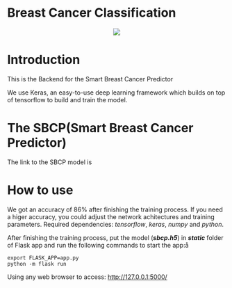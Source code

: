 
# Breast Cancer Classification



<p align="center">

<img src='flask-app/sample.png'>

</p>


# Introduction
This is the Backend for the Smart Breast Cancer Predictor 

We use Keras, an easy-to-use deep learning framework which builds on top of tensorflow to build and train the model.

# The SBCP(Smart Breast Cancer Predictor) 
The link to the SBCP model is 

# How to use

We got an accuracy of 86% after finishing the training process. If you need a higer accuracy, you could adjust the network achitectures and training parameters. Required dependencies: *tensorflow*, *keras*, *numpy* and *python*. 

After finishing the training process, put the model (*****_sbcp.h5_*****) in *****_static_***** folder of Flask app and run the following commands to start the app:å

    export FLASK_APP=app.py
    python -m flask run


Using any web browser to access:  http://127.0.0.1:5000/
